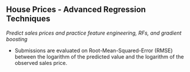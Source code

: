 ## House Prices - Advanced Regression Techniques
*Predict sales prices and practice feature engineering, RFs, and gradient boosting*

- Submissions are evaluated on Root-Mean-Squared-Error (RMSE) between the logarithm of the predicted value and the logarithm of the observed sales price. 